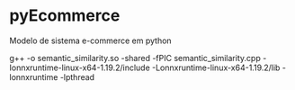 # pyEcommerce
Modelo de sistema e-commerce em python

g++ -o semantic_similarity.so -shared -fPIC semantic_similarity.cpp -Ionnxruntime-linux-x64-1.19.2/include -Lonnxruntime-linux-x64-1.19.2/lib -lonnxruntime -lpthread
